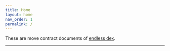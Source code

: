 ```yaml
---
title: Home
layout: home
nav_order: 1
permalink: /
---
```

These are move contract documents of [endless dex].

----

[endless dex]: https://dex-test.endless.link/
